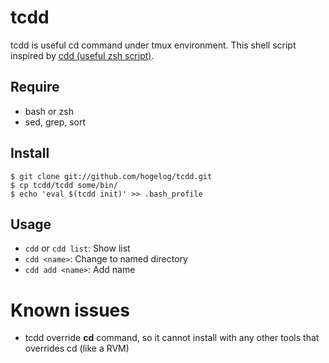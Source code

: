 # tcdd

tcdd is useful cd command under tmux environment. This shell script inspired by [cdd (useful zsh script)](https://secon.dev/entry/20080218/1203303528/).


## Require
- bash or zsh
- sed, grep, sort

## Install
```console
$ git clone git://github.com/hogelog/tcdd.git
$ cp tcdd/tcdd some/bin/
$ echo 'eval $(tcdd init)' >> .bash_profile
```

## Usage
- `cdd` or `cdd list`: Show list
- `cdd <name>`: Change to named directory
- `cdd add <name>`: Add name

# Known issues
- tcdd override **cd** command, so it cannot install with any other tools that overrides cd (like a RVM)
